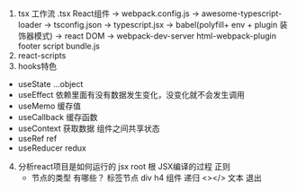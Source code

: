 ## 
1. tsx 工作流
  .tsx React组件 -> webpack.config.js -> awesome-typescript-loader -> tsconfig.json -> typescript.jsx 
  -> babel(polyfill+ env + plugin 装饰器模式) -> react DOM -> webpack-dev-server html-webpack-plugin 
  footer script bundle.js
2. react-scripts
3. hooks特色
  - useState
    ...object
  - useEffect  依赖里面有没有数据发生变化，没变化就不会发生调用
  - useMemo  缓存值
  - useCallback  缓存函数
  - useContext 获取数据 组件之间共享状态
  - useRef ref
  - useReducer redux

4. 分析react项目是如何运行的
    jsx 
    root 根
    JSX编译的过程
    正则
    - 节点的类型
    有哪些？ 
    标签节点 div h4
    组件 递归
    <></>
    文本 退出
